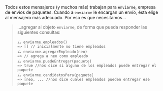 Todos estos mensajeros (y muchos más) trabajan para `enviarme`, empresa de envíos de paquetes. Cuando a `enviarme` le encargan un envío, ésta elige al mensajero más adecuado. Por eso es que necesitamos...

> ...agregar al objeto `enviarme`, de forma que pueda responder las siguientes consultas: 
> 
> ```wollok
> ム enviarme.empleados()
> => [] // inicialmente no tiene empleados
> ム enviarme.agregarEmpleado(neo)
> => // agrega a neo como empleado
> ム enviarme.puedeEntregar(paquete) 
> => true //nos dice si alguno de los empleados puede entregar el paquete
> ム enviarme.candidatosPara(paquete) 
> => [neo, ... //nos dice cuales empleados pueden entregar ese paquete
> ```

